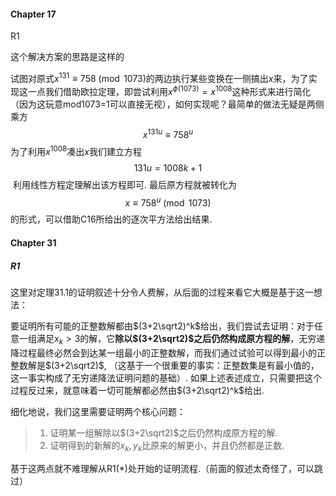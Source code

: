 #### Chapter 17

R1

这个解决方案的思路是这样的

试图对原式$x^{131}\equiv758 \pmod {1073}$的两边执行某些变换在一侧搞出$x$来，为了实现这一点我们借助欧拉定理，即尝试利用$x^{\phi(1073)} = x^{1008}$这种形式来进行简化（因为这玩意mod1073=1可以直接无视），如何实现呢？最简单的做法无疑是两侧乘方
$$
x^{131u} \equiv 758^u
$$
为了利用$x^{1008}$凑出$x​$我们建立方程
$$
131u = 1008k + 1
$$
 利用线性方程定理解出该方程即可. 最后原方程就被转化为
$$
x \equiv 758^u \pmod{1073}
$$
的形式，可以借助C16所给出的逐次平方法给出结果.



#### Chapter 31

##### R1

这里对定理31.1的证明叙述十分令人费解，从后面的过程来看它大概是基于这一想法：

要证明所有可能的正整数解都由$(3+2\sqrt2)^k$给出，我们尝试去证明：对于任意一组满足$x_k>3$的解，它**除以$(3+2\sqrt2)$之后仍然构成原方程的解**，无穷递降过程最终必然会到达某一组最小的正整数解，而我们通过试验可以得到最小的正整数解是$(3+2\sqrt2)$, （这基于一个很重要的事实：正整数集是有最小值的，这一事实构成了无穷递降法证明问题的基础）. 如果上述表述成立，只需要把这个过程反过来，就意味着一切可能解都必然由$(3+2\sqrt2)^k$给出.

细化地说，我们这里需要证明两个核心问题：

> 1. 证明某一组解除以$(3+2\sqrt2)$之后仍然构成原方程的解.
> 2. 证明得到的新解的$x_k, y_k$比原来的解更小，并且仍然都是正数.

基于这两点就不难理解从R1(*)处开始的证明流程.（前面的叙述太奇怪了，可以跳过）

